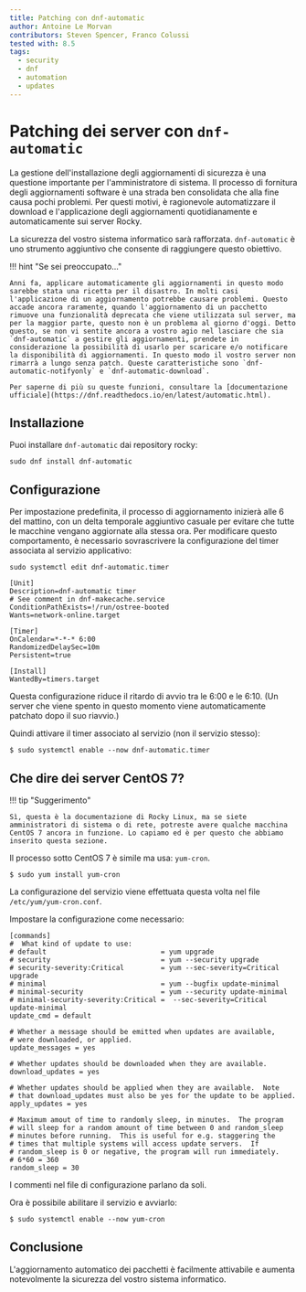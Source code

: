 ```yaml
---
title: Patching con dnf-automatic
author: Antoine Le Morvan
contributors: Steven Spencer, Franco Colussi
tested with: 8.5
tags:
  - security
  - dnf
  - automation
  - updates
---
```


# Patching dei server con `dnf-automatic`

La gestione dell'installazione degli aggiornamenti di sicurezza è una questione importante per l'amministratore di sistema. Il processo di fornitura degli aggiornamenti software è una strada ben consolidata che alla fine causa pochi problemi. Per questi motivi, è ragionevole automatizzare il download e l'applicazione degli aggiornamenti quotidianamente e automaticamente sui server Rocky.

La sicurezza del vostro sistema informatico sarà rafforzata. `dnf-automatic` è uno strumento aggiuntivo che consente di raggiungere questo obiettivo.

!!! hint "Se sei preoccupato..."

    Anni fa, applicare automaticamente gli aggiornamenti in questo modo sarebbe stata una ricetta per il disastro. In molti casi l'applicazione di un aggiornamento potrebbe causare problemi. Questo accade ancora raramente, quando l'aggiornamento di un pacchetto rimuove una funzionalità deprecata che viene utilizzata sul server, ma per la maggior parte, questo non è un problema al giorno d'oggi. Detto questo, se non vi sentite ancora a vostro agio nel lasciare che sia `dnf-automatic` a gestire gli aggiornamenti, prendete in considerazione la possibilità di usarlo per scaricare e/o notificare la disponibilità di aggiornamenti. In questo modo il vostro server non rimarrà a lungo senza patch. Queste caratteristiche sono `dnf-automatic-notifyonly` e `dnf-automatic-download`.
    
    Per saperne di più su queste funzioni, consultare la [documentazione ufficiale](https://dnf.readthedocs.io/en/latest/automatic.html).

## Installazione

Puoi installare `dnf-automatic` dai repository rocky:

```
sudo dnf install dnf-automatic
```

## Configurazione

Per impostazione predefinita, il processo di aggiornamento inizierà alle 6 del mattino, con un delta temporale aggiuntivo casuale per evitare che tutte le macchine vengano aggiornate alla stessa ora. Per modificare questo comportamento, è necessario sovrascrivere la configurazione del timer associata al servizio applicativo:

```
sudo systemctl edit dnf-automatic.timer

[Unit]
Description=dnf-automatic timer
# See comment in dnf-makecache.service
ConditionPathExists=!/run/ostree-booted
Wants=network-online.target

[Timer]
OnCalendar=*-*-* 6:00
RandomizedDelaySec=10m
Persistent=true

[Install]
WantedBy=timers.target
```

Questa configurazione riduce il ritardo di avvio tra le 6:00 e le 6:10. (Un server che viene spento in questo momento viene automaticamente patchato dopo il suo riavvio.)

Quindi attivare il timer associato al servizio (non il servizio stesso):

```
$ sudo systemctl enable --now dnf-automatic.timer
```

## Che dire dei server CentOS 7?

!!! tip "Suggerimento"

    Sì, questa è la documentazione di Rocky Linux, ma se siete amministratori di sistema o di rete, potreste avere qualche macchina CentOS 7 ancora in funzione. Lo capiamo ed è per questo che abbiamo inserito questa sezione.

Il processo sotto CentOS 7 è simile ma usa: `yum-cron`.

```
$ sudo yum install yum-cron
```

La configurazione del servizio viene effettuata questa volta nel file `/etc/yum/yum-cron.conf`.

Impostare la configurazione come necessario:

```
[commands]
#  What kind of update to use:
# default                            = yum upgrade
# security                           = yum --security upgrade
# security-severity:Critical         = yum --sec-severity=Critical upgrade
# minimal                            = yum --bugfix update-minimal
# minimal-security                   = yum --security update-minimal
# minimal-security-severity:Critical =  --sec-severity=Critical update-minimal
update_cmd = default

# Whether a message should be emitted when updates are available,
# were downloaded, or applied.
update_messages = yes

# Whether updates should be downloaded when they are available.
download_updates = yes

# Whether updates should be applied when they are available.  Note
# that download_updates must also be yes for the update to be applied.
apply_updates = yes

# Maximum amout of time to randomly sleep, in minutes.  The program
# will sleep for a random amount of time between 0 and random_sleep
# minutes before running.  This is useful for e.g. staggering the
# times that multiple systems will access update servers.  If
# random_sleep is 0 or negative, the program will run immediately.
# 6*60 = 360
random_sleep = 30
```

I commenti nel file di configurazione parlano da soli.

Ora è possibile abilitare il servizio e avviarlo:

```
$ sudo systemctl enable --now yum-cron
```

## Conclusione

L'aggiornamento automatico dei pacchetti è facilmente attivabile e aumenta notevolmente la sicurezza del vostro sistema informatico.
